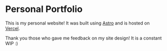 # Personal Portfolio
This is my personal website! It was built using [Astro](https://astro.build/) and is hosted on [Vercel](https://vercel.com/).

Thank you those who gave me feedback on my site design! It is a constant WIP :)
